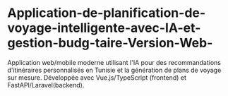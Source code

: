 # Application-de-planification-de-voyage-intelligente-avec-IA-et-gestion-budg-taire-Version-Web-
Application web/mobile moderne utilisant l'IA pour des recommandations d'itinéraires personnalisés en Tunisie et la génération de plans de voyage sur mesure. Développée avec Vue.js/TypeScript (frontend) et FastAPI/Laravel(backend).
